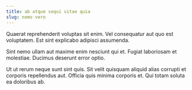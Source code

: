 ```yaml
---
title: ab atque sequi vitae quia
slug: nemo vero
---
```


Quaerat reprehenderit voluptas sit enim. Vel consequatur aut quo est voluptatem. Est sint explicabo adipisci assumenda.

Sint nemo ullam aut maxime enim nesciunt qui et. Fugiat laboriosam et molestiae. Ducimus deserunt error optio.

Ut ut rerum neque sunt sint quis. Sit velit quisquam aliquid alias corrupti et corporis repellendus aut. Officia quis minima corporis et. Qui totam soluta ea doloribus ab.
